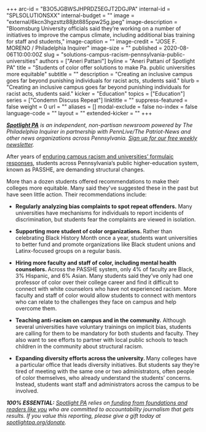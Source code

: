 +++
arc-id = "B3O5JGBWSJHPRDZ5EGJT2DGJPA"
internal-id = "SPLSOLUTIONSXX"
internal-budget = ""
image = "external/6kcn3hgzsttz88jbt885ppw25g.jpeg"
image-description = "Bloomsburg University officials said they’re working on a number of initiatives to improve the campus climate, including additional bias training for staff and students,"
image-caption = ""
image-credit = "JOSE F. MORENO / Philadelphia Inquirer"
image-size = ""
published = 2020-08-06T10:00:00Z
slug = "solutions-campus-racism-pennsylvania-public-universities"
authors = ["Aneri Pattani"]
byline = "Aneri Pattani of Spotlight PA"
title = "Students of color offer solutions to make Pa. public universities more equitable"
subtitle = ""
description = "Creating an inclusive campus goes far beyond punishing individuals for racist acts, students said."
blurb = "Creating an inclusive campus goes far beyond punishing individuals for racist acts, students said."
kicker = "Education"
topics = ["Education"]
series = ["Condemn Discuss Repeat"]
linktitle = ""
suppress-featured = false
weight = 0
url = ""
aliases = []
modal-exclude = false
no-index = false
language-code = ""
layout = ""
extended-kicker = ""
+++

<a href="https://www.spotlightpa.org/"><i><b>Spotlight PA</b></i></a><i> is an independent, non-partisan newsroom powered by The Philadelphia Inquirer in partnership with PennLive/The Patriot-News and other news organizations across Pennsylvania. </i><a href="https://www.spotlightpa.org/newsletters"><i>Sign up for our free weekly newsletter</i></a><i>.</i>

After years of <a href="https://www.spotlightpa.org/news/2020/08/pennsylvania-public-universities-colleges-campus-racism/" target=_blank>enduring campus racism and universities’ formulaic responses</a>, students across Pennsylvania’s public higher-education system, known as PASSHE, are demanding structural changes.

More than a dozen students offered recommendations to make their colleges more equitable. Many said they've suggested these in the past but have seen little action. Their recommendations include:

- <b>Regularly analyzing bias complaints to spot repeat offenders.</b> Many universities have mechanisms for individuals to report incidents of discrimination, but students fear the complaints are viewed in isolation.

- <b>Supporting more student of color organizations. </b>Rather than celebrating Black History Month once a year, students want universities to better fund and promote organizations like Black student unions and Latinx-focused groups on a regular basis.

<script src="https://www.spotlightpa.org/embed.js" async></script><div data-spl-embed-version="1" data-spl-src="https://www.spotlightpa.org/embeds/donate/"></div>


- <b>Hiring more faculty and staff of color, including mental health counselors. </b>Across the PASSHE system, only 4% of faculty are Black, 3% Hispanic, and 6% Asian. Many students said they’ve only had one professor of color over their college career and find it difficult to connect with white counselors who have not experienced racism. More faculty and staff of color would allow students to connect with mentors who can relate to the challenges they face on campus and help overcome them.

- <b>Teaching anti-racism on campus and in the community.</b> Although several universities have voluntary trainings on implicit bias, students are calling for them to be mandatory for both students and faculty. They also want to see efforts to partner with local public schools to teach children in the community about structural racism.

- <b>Expanding diversity efforts across the university. </b>Many colleges have a particular office that leads diversity initiatives. But students say they’re tired of meeting with the same one or two administrators, often people of color themselves, who already understand the students’ concerns. Instead, students want staff and administrators across the campus to be involved.

<i><b>100% ESSENTIAL:</b></i> <a href="https://www.spotlightpa.org/"><i>Spotlight PA</i></a><i> relies on</i><a href="https://www.spotlightpa.org/support"><i> funding from foundations and readers like you</i></a><i> who are committed to accountability journalism that gets results. If you value this reporting, please give a gift today at </i><a href="https://www.spotlightpa.org/donate"><i>spotlightpa.org/donate</i></a><i>.</i>

<script src="https://www.spotlightpa.org/embed.js" async></script><div data-spl-embed-version="1" data-spl-src="https://www.spotlightpa.org/embeds/tips/?tip_text=Do%20you%20have%20ideas%20to%20%3Cb%3Eimprove%20Pennsylvania's%20state-owned%20universities%3C%2Fb%3E%3F%20What%20PASSHE%20stories%20should%20Spotlight%20PA%20pursue%3F%20Tell%20us%20below."></div>
